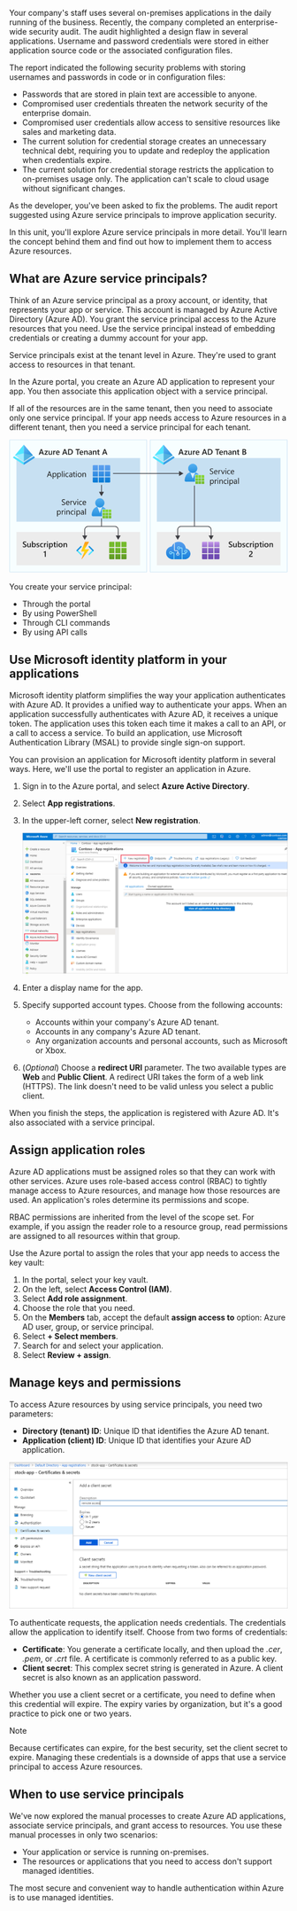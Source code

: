 Your company's staff uses several on-premises applications in the daily running of the business. Recently, the company completed an enterprise-wide security audit. The audit highlighted a design flaw in several applications. Username and password credentials were stored in either application source code or the associated configuration files. 

The report indicated the following security problems with storing usernames and passwords in code or in configuration files:

- Passwords that are stored in plain text are accessible to anyone.
- Compromised user credentials threaten the network security of the enterprise domain.
- Compromised user credentials allow access to sensitive resources like sales and marketing data.
- The current solution for credential storage creates an unnecessary technical debt, requiring you to update and redeploy the application when credentials expire.
- The current solution for credential storage restricts the application to on-premises usage only. The application can't scale to cloud usage without significant changes.

As the developer, you've been asked to fix the problems. The audit report suggested using Azure service principals to improve application security.

In this unit, you'll explore Azure service principals in more detail. You'll learn the concept behind them and find out how to implement them to access Azure resources.

## What are Azure service principals?

Think of an Azure service principal as a proxy account, or identity, that represents your app or service. This account is managed by Azure Active Directory (Azure AD). You grant the service principal access to the Azure resources that you need. Use the service principal instead of embedding credentials or creating a dummy account for your app. 

Service principals exist at the tenant level in Azure. They're used to grant access to resources in that tenant.

In the Azure portal, you create an Azure AD application to represent your app. You then associate this application object with a service principal. 

If all of the resources are in the same tenant, then you need to associate only one service principal. If your app needs access to Azure resources in a different tenant, then you need a service principal for each tenant.

![Diagram showing the relationship between service principals and tenants.](../media/2-service-principal-overview.svg)

You create your service principal:

- Through the portal
- By using PowerShell
- Through CLI commands
- By using API calls

## Use Microsoft identity platform in your applications

Microsoft identity platform simplifies the way your application authenticates with Azure AD. It provides a unified way to authenticate your apps. When an application successfully authenticates with Azure AD, it receives a unique token. The application uses this token each time it makes a call to an API, or a call to access a service. To build an application, use Microsoft Authentication Library (MSAL) to provide single sign-on support.

You can provision an application for Microsoft identity platform in several ways. Here, we'll use the portal to register an application in Azure.

1. Sign in to the Azure portal, and select **Azure Active Directory**.

1. Select **App registrations**.

1. In the upper-left corner, select **New registration**.

    ![Screenshot showing how to add an application to Azure AD.](../media/2-adding-an-app.png)

1. Enter a display name for the app.

1. Specify supported account types. Choose from the following accounts:
   - Accounts within your company's Azure AD tenant.
   - Accounts in any company's Azure AD tenant.
   - Any organization accounts and personal accounts, such as Microsoft or Xbox.

1. (*Optional*) Choose a **redirect URI** parameter. The two available types are **Web** and **Public Client**. A redirect URI takes the form of a web link (HTTPS). The link doesn't need to be valid unless you select a public client.

When you finish the steps, the application is registered with Azure AD. It's also associated with a service principal.

## Assign application roles

Azure AD applications must be assigned roles so that they can work with other services. Azure uses role-based access control (RBAC) to tightly manage access to Azure resources, and manage how those resources are used. An application's roles determine its permissions and scope.

RBAC permissions are inherited from the level of the scope set. For example, if you assign the reader role to a resource group, read permissions are assigned to all resources within that group.

Use the Azure portal to assign the roles that your app needs to access the key vault:

1. In the portal, select your key vault.
1. On the left, select **Access Control (IAM)**.
1. Select **Add role assignment**.
1. Choose the role that you need.
1. On the **Members** tab, accept the default **assign access to** option: Azure AD user, group, or service principal.
1. Select **+ Select members**.
1. Search for and select your application.
1. Select **Review + assign**.

## Manage keys and permissions

To access Azure resources by using service principals, you need two parameters:

- **Directory (tenant) ID**: Unique ID that identifies the Azure AD tenant.
- **Application (client) ID**: Unique ID that identifies your Azure AD application.

![Screenshot showing how to add a client secret.](../media/2-adding-a-secret.png)

To authenticate requests, the application needs credentials. The credentials allow the application to identify itself. Choose from two forms of credentials:

- **Certificate**: You generate a certificate locally, and then upload the *.cer*, *.pem*, or *.crt* file. A certificate is commonly referred to as a public key.
- **Client secret**: This complex secret string is generated in Azure. A client secret is also known as an application password.

Whether you use a client secret or a certificate, you need to define when this credential will expire. The expiry varies by organization, but it's a good practice to pick one or two years.

> [!NOTE]
> Because certificates can expire, for the best security, set the client secret to expire. Managing these credentials is a downside of apps that use a service principal to access Azure resources.

## When to use service principals

We've now explored the manual processes to create Azure AD applications, associate service principals, and grant access to resources. You use these manual processes in only two scenarios:

- Your application or service is running on-premises.
- The resources or applications that you need to access don't support managed identities.

The most secure and convenient way to handle authentication within Azure is to use managed identities.
